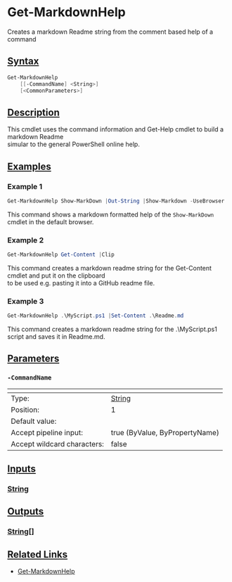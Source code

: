 # Get-MarkdownHelp
Creates a markdown Readme string from the comment based help of a command
## [Syntax](#syntax)
```PowerShell
Get-MarkdownHelp
    [[-CommandName] <String>]
    [<CommonParameters>]
```
## [Description](#description)
 This cmdlet uses the command information and Get-Help cmdlet to build a markdown Readme  
simular to the general PowerShell online help.

## [Examples](exampls)
### Example 1
```PowerShell
Get-MarkdownHelp Show-MarkDown |Out-String |Show-Markdown -UseBrowser
```
 This command shows a markdown formatted help of the `Show-MarkDown` cmdlet in the default browser.

### Example 2
```PowerShell
Get-MarkdownHelp Get-Content |Clip
```
 This command creates a markdown readme string for the Get-Content cmdlet and put it on the clipboard  
to be used e.g. pasting it into a GitHub readme file.

### Example 3
```PowerShell
Get-MarkdownHelp .\MyScript.ps1 |Set-Content .\Readme.md
```
 This command creates a markdown readme string for the .\MyScript.ps1 script and saves it in Readme.md.

## [Parameters](#parameters)
### `-CommandName`
| <!--                    --> | <!-- --> |
| --------------------------- | -------- |
| Type:                       | [String](https://docs.microsoft.com/en-us/dotnet/api/System.String) |
| Position:                   | 1 |
| Default value:              |  |
| Accept pipeline input:      | true (ByValue, ByPropertyName) |
| Accept wildcard characters: | false |
## [Inputs](#inputs)
### [String](https://docs.microsoft.com/en-us/dotnet/api/System.String)
## [Outputs](#outputs)
### [String[]](https://docs.microsoft.com/en-us/dotnet/api/System.String[])
## [Related Links](#related-links)
* [Get-MarkdownHelp](https://github.com/iRon7/Get-MarkdownHelp)
